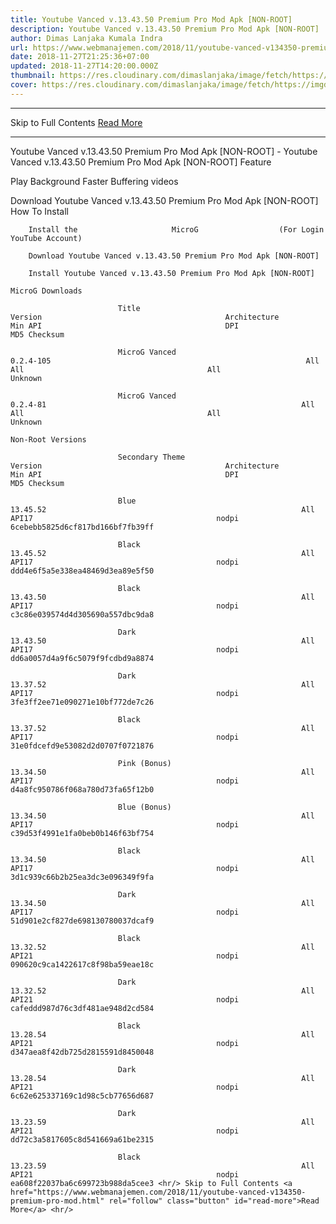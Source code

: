 ```yaml
---
title: Youtube Vanced v.13.43.50 Premium Pro Mod Apk [NON-ROOT]
description: Youtube Vanced v.13.43.50 Premium Pro Mod Apk [NON-ROOT]
author: Dimas Lanjaka Kumala Indra
url: https://www.webmanajemen.com/2018/11/youtube-vanced-v134350-premium-pro-mod.html
date: 2018-11-27T21:25:36+07:00
updated: 2018-11-27T14:20:00.000Z
thumbnail: https://res.cloudinary.com/dimaslanjaka/image/fetch/https://imgdb.net/images/4380.png
cover: https://res.cloudinary.com/dimaslanjaka/image/fetch/https://imgdb.net/images/4380.png
---
```


<hr/> Skip to Full Contents <a href="https://www.webmanajemen.com/2018/11/youtube-vanced-v134350-premium-pro-mod.html" rel="follow" class="button" id="read-more">Read More</a> <hr/> Youtube Vanced v.13.43.50 Premium Pro Mod Apk [NON-ROOT] - Youtube Vanced v.13.43.50 Premium Pro Mod Apk [NON-ROOT] Feature

Play Background
Faster Buffering videos

Download Youtube Vanced v.13.43.50 Premium Pro Mod Apk [NON-ROOT]
     How To Install 
    
        Install the                     MicroG                  (For Login YouTube Account)     
    
        Download Youtube Vanced v.13.43.50 Premium Pro Mod Apk [NON-ROOT]    
    
        Install Youtube Vanced v.13.43.50 Premium Pro Mod Apk [NON-ROOT]    

    MicroG Downloads 
            
                            Title                                         Version                                         Architecture                                         Min API                                         DPI                                         MD5 Checksum                     
        
                            MicroG Vanced                                                             0.2.4-105                                                         All                                         All                                         All                                         Unknown                     
        
                            MicroG Vanced                                                             0.2.4-81                                                         All                                         All                                         All                                         Unknown                     
    
    Non-Root Versions 
            
                            Secondary Theme                                         Version                                         Architecture                                         Min API                                         DPI                                         MD5 Checksum                     
        
                            Blue                                                             13.45.52                                                         All                                         API17                                         nodpi                                         6cebebb5825d6cf817bd166bf7fb39ff                     
        
                            Black                                                             13.45.52                                                         All                                         API17                                         nodpi                                         ddd4e6f5a5e338ea48469d3ea89e5f50                     
        
                            Black                                                             13.43.50                                                         All                                         API17                                         nodpi                                         c3c86e039574d4d305690a557dbc9da8                     
        
                            Dark                                                             13.43.50                                                         All                                         API17                                         nodpi                                         dd6a0057d4a9f6c5079f9fcdbd9a8874                     
        
                            Dark                                                             13.37.52                                                         All                                         API17                                         nodpi                                         3fe3ff2ee71e090271e10bf772de7c26                     
        
                            Black                                                             13.37.52                                                         All                                         API17                                         nodpi                                         31e0fdcefd9e53082d2d0707f0721876                     
        
                            Pink (Bonus)                                                             13.34.50                                                         All                                         API17                                         nodpi                                         d4a8fc950786f068a780d73fa65f12b0                     
        
                            Blue (Bonus)                                                             13.34.50                                                         All                                         API17                                         nodpi                                         c39d53f4991e1fa0beb0b146f63bf754                     
        
                            Black                                                             13.34.50                                                         All                                         API17                                         nodpi                                         3d1c939c66b2b25ea3dc3e096349f9fa                     
        
                            Dark                                                             13.34.50                                                         All                                         API17                                         nodpi                                         51d901e2cf827de698130780037dcaf9                     
        
                            Black                                                             13.32.52                                                         All                                         API21                                         nodpi                                         090620c9ca1422617c8f98ba59eae18c                     
        
                            Dark                                                             13.32.52                                                         All                                         API21                                         nodpi                                         cafeddd987d76c3df481ae948d2cd584                     
        
                            Black                                                             13.28.54                                                         All                                         API21                                         nodpi                                         d347aea8f42db725d2815591d8450048                     
        
                            Dark                                                             13.28.54                                                         All                                         API21                                         nodpi                                         6c62e625337169c1d98c5cb77656d687                     
        
                            Dark                                                             13.23.59                                                         All                                         API21                                         nodpi                                         dd72c3a5817605c8d541669a61be2315                     
        
                            Black                                                             13.23.59                                                         All                                         API21                                         nodpi                                         ea608f22037ba6c699723b988da5cee3 <hr/> Skip to Full Contents <a href="https://www.webmanajemen.com/2018/11/youtube-vanced-v134350-premium-pro-mod.html" rel="follow" class="button" id="read-more">Read More</a> <hr/>